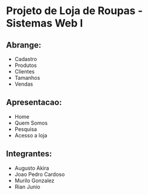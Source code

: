 # Projeto de Loja de Roupas - Sistemas Web I
<h2>Abrange:</h2>
<ul>
	<li>Cadastro</li>
	<li>Produtos</li>
	<li>Clientes</li>
	<li>Tamanhos</li>
	<li>Vendas</li>
</ul>
<h2>Apresentacao:</h2>
<ul>
	<li>Home</li>
	<li>Quem Somos</li>
	<li>Pesquisa</li>
	<li>Acesso a loja</li>
</ul>
<h2>Integrantes:</h2>
<ul>
	<li>Augusto Akira</li>
	<li>Joao Pedro Cardoso</li>
	<li>Murilo Gonzalez</li>
	<li>Rian Junio</li>
</ul>
